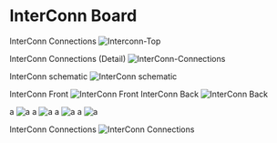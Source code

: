 # InterConn Board

InterConn Connections 
![Interconn-Top](/InterConn/Interconn-Top.png)

InterConn Connections (Detail)
![InterConn-Connections](/InterConn/InterConn-Connections.png)

InterConn schematic 
![InterConn schematic ](/KiCad/InterConn.png)

InterConn Front
![InterConn Front](/InterConn/InterConn%20Front.jpg)
InterConn Back
![InterConn Back](/InterConn/InterConn%20Back.jpg)

a
![a](/InterConn/3pin%20a.jpg)
a
![a](/InterConn/3pin%20b.jpg)
a
![a](/InterConn/3pin%20c.jpg)
a
![a](/InterConn/3pin%20c.jpg)

InterConn Connections
![InterConn Connections](/InterConn/InterConn%20Connections.jpg)




